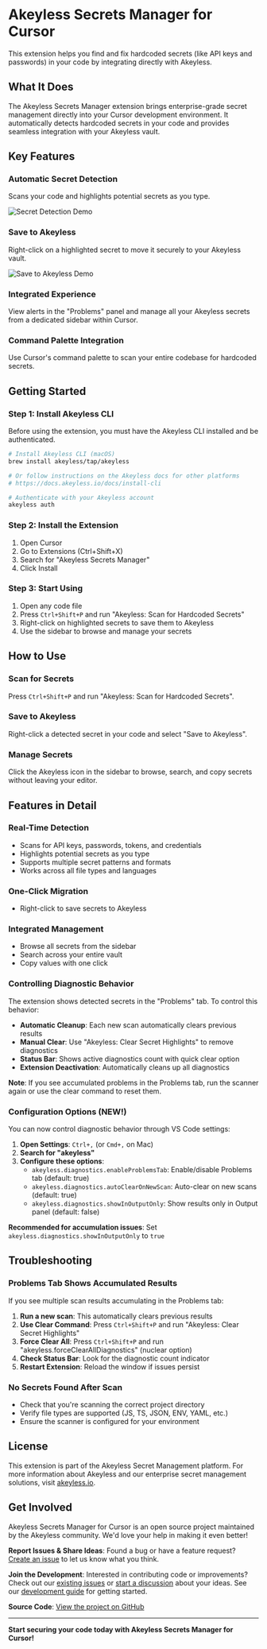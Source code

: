 # Akeyless Secrets Manager for Cursor

This extension helps you find and fix hardcoded secrets (like API keys and passwords) in your code by integrating directly with Akeyless.

## What It Does

The Akeyless Secrets Manager extension brings enterprise-grade secret management directly into your Cursor development environment. It automatically detects hardcoded secrets in your code and provides seamless integration with your Akeyless vault.

## Key Features

### **Automatic Secret Detection**
Scans your code and highlights potential secrets as you type.

![Secret Detection Demo](https://raw.githubusercontent.com/akeyless-community/Akeyless-Cursor-Plugin/main/resources/gifs/scan_for_secrets.gif)

### **Save to Akeyless**
Right-click on a highlighted secret to move it securely to your Akeyless vault.

![Save to Akeyless Demo](https://raw.githubusercontent.com/akeyless-community/Akeyless-Cursor-Plugin/main/resources/gifs/save_secrets_to_akeyless.gif)

### **Integrated Experience**
View alerts in the "Problems" panel and manage all your Akeyless secrets from a dedicated sidebar within Cursor.



### **Command Palette Integration**
Use Cursor's command palette to scan your entire codebase for hardcoded secrets.

## Getting Started

### **Step 1: Install Akeyless CLI**
Before using the extension, you must have the Akeyless CLI installed and be authenticated.

```bash
# Install Akeyless CLI (macOS)
brew install akeyless/tap/akeyless

# Or follow instructions on the Akeyless docs for other platforms
# https://docs.akeyless.io/docs/install-cli

# Authenticate with your Akeyless account
akeyless auth
```

### **Step 2: Install the Extension**
1. Open Cursor
2. Go to Extensions (Ctrl+Shift+X)
3. Search for "Akeyless Secrets Manager"
4. Click Install



### **Step 3: Start Using**
1. Open any code file
2. Press `Ctrl+Shift+P` and run "Akeyless: Scan for Hardcoded Secrets"
3. Right-click on highlighted secrets to save them to Akeyless
4. Use the sidebar to browse and manage your secrets

## How to Use

### **Scan for Secrets**
Press `Ctrl+Shift+P` and run "Akeyless: Scan for Hardcoded Secrets".

### **Save to Akeyless**
Right-click a detected secret in your code and select "Save to Akeyless".

### **Manage Secrets**
Click the Akeyless icon in the sidebar to browse, search, and copy secrets without leaving your editor.

## Features in Detail

### **Real-Time Detection**
- Scans for API keys, passwords, tokens, and credentials
- Highlights potential secrets as you type
- Supports multiple secret patterns and formats
- Works across all file types and languages

### **One-Click Migration**
- Right-click to save secrets to Akeyless

### **Integrated Management**
- Browse all secrets from the sidebar
- Search across your entire vault
- Copy values with one click

### **Controlling Diagnostic Behavior**
The extension shows detected secrets in the "Problems" tab. To control this behavior:

- **Automatic Cleanup**: Each new scan automatically clears previous results
- **Manual Clear**: Use "Akeyless: Clear Secret Highlights" to remove diagnostics
- **Status Bar**: Shows active diagnostics count with quick clear option
- **Extension Deactivation**: Automatically cleans up all diagnostics

**Note**: If you see accumulated problems in the Problems tab, run the scanner again or use the clear command to reset them.

### **Configuration Options (NEW!)**
You can now control diagnostic behavior through VS Code settings:

1. **Open Settings**: `Ctrl+,` (or `Cmd+,` on Mac)
2. **Search for "akeyless"**
3. **Configure these options**:
   - `akeyless.diagnostics.enableProblemsTab`: Enable/disable Problems tab (default: true)
   - `akeyless.diagnostics.autoClearOnNewScan`: Auto-clear on new scans (default: true)
   - `akeyless.diagnostics.showInOutputOnly`: Show results only in Output panel (default: false)

**Recommended for accumulation issues**: Set `akeyless.diagnostics.showInOutputOnly` to `true`

## Troubleshooting

### **Problems Tab Shows Accumulated Results**
If you see multiple scan results accumulating in the Problems tab:

1. **Run a new scan**: This automatically clears previous results
2. **Use Clear Command**: Press `Ctrl+Shift+P` and run "Akeyless: Clear Secret Highlights"
3. **Force Clear All**: Press `Ctrl+Shift+P` and run "akeyless.forceClearAllDiagnostics" (nuclear option)
4. **Check Status Bar**: Look for the diagnostic count indicator
5. **Restart Extension**: Reload the window if issues persist

### **No Secrets Found After Scan**
- Check that you're scanning the correct project directory
- Verify file types are supported (JS, TS, JSON, ENV, YAML, etc.)
- Ensure the scanner is configured for your environment










## License

This extension is part of the Akeyless Secret Management platform. For more information about Akeyless and our enterprise secret management solutions, visit [akeyless.io](https://akeyless.io/).

## Get Involved

Akeyless Secrets Manager for Cursor is an open source project maintained by the Akeyless community. We'd love your help in making it even better!

**Report Issues & Share Ideas**: Found a bug or have a feature request? [Create an issue](https://github.com/akeyless-community/Akeyless-Cursor-Plugin/issues/new) to let us know what you think.

**Join the Development**: Interested in contributing code or improvements? Check out our [existing issues](https://github.com/akeyless-community/Akeyless-Cursor-Plugin/issues) or [start a discussion](https://github.com/akeyless-community/Akeyless-Cursor-Plugin/issues/new) about your ideas. See our [development guide](DEVELOPMENT.md) for getting started.

**Source Code**: [View the project on GitHub](https://github.com/akeyless-community/Akeyless-Cursor-Plugin)

---

**Start securing your code today with Akeyless Secrets Manager for Cursor!** 
